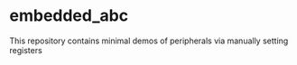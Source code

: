 # embedded_abc
This repository contains minimal demos of peripherals via manually setting registers
